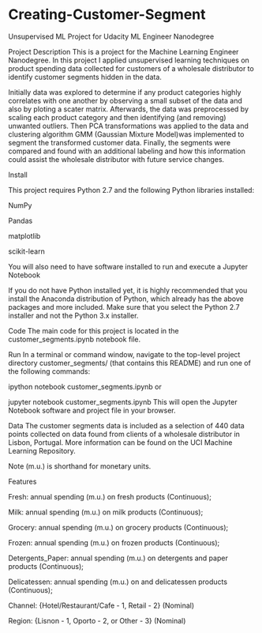 # Creating-Customer-Segment
Unsupervised ML Project for Udacity ML Engineer Nanodegree

Project Description
This is a project for the Machine Learning Engineer Nanodegree. In this project I applied unsupervised learning techniques on product spending data collected for customers of a wholesale distributor to identify customer segments hidden in the data.

Initially data was explored to determine if any product categories highly correlates with one another by observing a small subset of the data and also by ploting a scater matrix. Afterwards, the data was preprocessed by scaling each product category and then identifying (and removing) unwanted outliers. Then PCA transformations was applied to the data and clustering algorithm GMM (Gaussian Mixture Model)was implemented to segment the transformed customer data. Finally, the segments were compared and found with an additional labeling and how this information could assist the wholesale distributor with future service changes.

Install

This project requires Python 2.7 and the following Python libraries installed:

NumPy

Pandas

matplotlib

scikit-learn

You will also need to have software installed to run and execute a Jupyter Notebook

If you do not have Python installed yet, it is highly recommended that you install the Anaconda distribution of Python, which already has the above packages and more included. Make sure that you select the Python 2.7 installer and not the Python 3.x installer.

Code
The main code for this project is located in the customer_segments.ipynb notebook file. 

Run
In a terminal or command window, navigate to the top-level project directory customer_segments/ (that contains this README) and run one of the following commands:

ipython notebook customer_segments.ipynb
or

jupyter notebook customer_segments.ipynb
This will open the Jupyter Notebook software and project file in your browser.

Data
The customer segments data is included as a selection of 440 data points collected on data found from clients of a wholesale distributor in Lisbon, Portugal. More information can be found on the UCI Machine Learning Repository.

Note (m.u.) is shorthand for monetary units.

Features

Fresh: annual spending (m.u.) on fresh products (Continuous);

Milk: annual spending (m.u.) on milk products (Continuous);

Grocery: annual spending (m.u.) on grocery products (Continuous);

Frozen: annual spending (m.u.) on frozen products (Continuous);

Detergents_Paper: annual spending (m.u.) on detergents and paper products (Continuous);

Delicatessen: annual spending (m.u.) on and delicatessen products (Continuous);

Channel: {Hotel/Restaurant/Cafe - 1, Retail - 2} (Nominal)

Region: {Lisnon - 1, Oporto - 2, or Other - 3} (Nominal)
